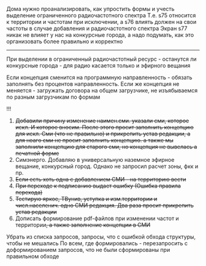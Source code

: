 Дома нужно проанализировать, как упростить формы и учесть выделение ограниченного радиочастотного спектра
Т.е. s75 относится к территории и частотам при исключении, а s76 влиять должен на свои частоты в случае добавления и радиочастотного спектра
Экран s77 никак не влияет у нас на конкурсные города, а надо подумать, как это организовать более правильно и корректно

---
При выделении в ограниченный радиочастотный ресурс - останутся ли конкурсные города - для радио касается только и эфирного вещания

Если концепция сменится на программную направленность - обязать заполнять без процентов направленность. Если же концепция не меняется - загружать договора на общем загрузчике, не изъябываемся по разным загрузчикам по формам

!!!
1) ~~Добавили причину изменение наимен.сми. указали сми, которое искл. И которое вносим. После этого просит заполнить  концепцию для искл. Сми (что не правильно) и прикрепить устав редакции, а для ноаго сми не просит заполнить концепцию. а также мы заполнили концепцию для старого сми, но концепция не вывелась а печатной форме~~
2) Симэнерго. Добавляю в универсальную наземное эфирное вещание, конкурсный город. Однако не запросил расчет зоны, фкк и пр.
3) ~~Если есть хоть одна с добавлением СМИ - на территорию вести~~
4) ~~При переходе к подписанию выдает ошибку (Ошибка правила перехода)~~
5) ~~Тестирую яркое, ТВунив, уступка и изм.территории и числ.населенич. одно СМИ редакция. Два раза просит прикрепить устав редакции~~
6) Дописать формирование pdf-файлов при изменении частот и территории~~, а также заполнение концепции в СМИ~~


Убрать из списка запросов, запросы, что с ошибкой обхода структуры, чтобы не мешались
По всем, где формировались - перезапросить с доформированием запросов, что не были сформированы при правильном обходе